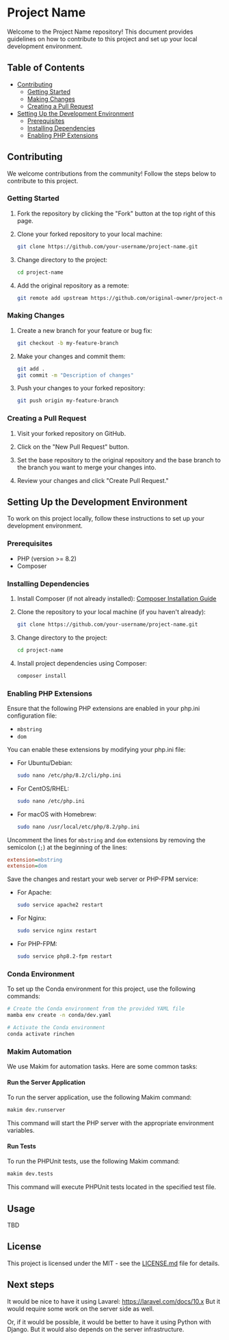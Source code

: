 # Project Name

Welcome to the Project Name repository! This document provides guidelines on how
to contribute to this project and set up your local development environment.

## Table of Contents

- [Contributing](#contributing)
  - [Getting Started](#getting-started)
  - [Making Changes](#making-changes)
  - [Creating a Pull Request](#creating-a-pull-request)
- [Setting Up the Development Environment](#setting-up-the-development-environment)
  - [Prerequisites](#prerequisites)
  - [Installing Dependencies](#installing-dependencies)
  - [Enabling PHP Extensions](#enabling-php-extensions)

## Contributing

We welcome contributions from the community! Follow the steps below to
contribute to this project.

### Getting Started

1. Fork the repository by clicking the "Fork" button at the top right of this
   page.

2. Clone your forked repository to your local machine:

   ```bash
   git clone https://github.com/your-username/project-name.git
   ```

3. Change directory to the project:

   ```bash
   cd project-name
   ```

4. Add the original repository as a remote:

   ```bash
   git remote add upstream https://github.com/original-owner/project-name.git
   ```

### Making Changes

1. Create a new branch for your feature or bug fix:

   ```bash
   git checkout -b my-feature-branch
   ```

2. Make your changes and commit them:

   ```bash
   git add .
   git commit -m "Description of changes"
   ```

3. Push your changes to your forked repository:

   ```bash
   git push origin my-feature-branch
   ```

### Creating a Pull Request

1. Visit your forked repository on GitHub.

2. Click on the "New Pull Request" button.

3. Set the base repository to the original repository and the base branch to the
   branch you want to merge your changes into.

4. Review your changes and click "Create Pull Request."

## Setting Up the Development Environment

To work on this project locally, follow these instructions to set up your
development environment.

### Prerequisites

- PHP (version >= 8.2)
- Composer

### Installing Dependencies

1. Install Composer (if not already installed):
   [Composer Installation Guide](https://getcomposer.org/download/)

2. Clone the repository to your local machine (if you haven't already):

   ```bash
   git clone https://github.com/your-username/project-name.git
   ```

3. Change directory to the project:

   ```bash
   cd project-name
   ```

4. Install project dependencies using Composer:

   ```bash
   composer install
   ```

### Enabling PHP Extensions

Ensure that the following PHP extensions are enabled in your php.ini
configuration file:

- `mbstring`
- `dom`

You can enable these extensions by modifying your php.ini file:

- For Ubuntu/Debian:

  ```bash
  sudo nano /etc/php/8.2/cli/php.ini
  ```

- For CentOS/RHEL:

  ```bash
  sudo nano /etc/php.ini
  ```

- For macOS with Homebrew:

  ```bash
  sudo nano /usr/local/etc/php/8.2/php.ini
  ```

Uncomment the lines for `mbstring` and `dom` extensions by removing the
semicolon (`;`) at the beginning of the lines:

```ini
extension=mbstring
extension=dom
```

Save the changes and restart your web server or PHP-FPM service:

- For Apache:

  ```bash
  sudo service apache2 restart
  ```

- For Nginx:

  ```bash
  sudo service nginx restart
  ```

- For PHP-FPM:

  ```bash
  sudo service php8.2-fpm restart
  ```

### Conda Environment

To set up the Conda environment for this project, use the following commands:

```bash
# Create the Conda environment from the provided YAML file
mamba env create -n conda/dev.yaml

# Activate the Conda environment
conda activate rinchen
```

### Makim Automation

We use Makim for automation tasks. Here are some common tasks:

#### Run the Server Application

To run the server application, use the following Makim command:

```bash
makim dev.runserver
```

This command will start the PHP server with the appropriate environment
variables.

#### Run Tests

To run the PHPUnit tests, use the following Makim command:

```bash
makim dev.tests
```

This command will execute PHPUnit tests located in the specified test file.

## Usage

TBD

## License

This project is licensed under the MIT - see the
[LICENSE.md](LICENSE.md) file for details.


## Next steps

It would be nice to have it using Lavarel: https://laravel.com/docs/10.x
But it would require some work on the server side as well.

Or, if it would be possible, it would be better to have it using Python with Django.
But it would also depends on the server infrastructure.
